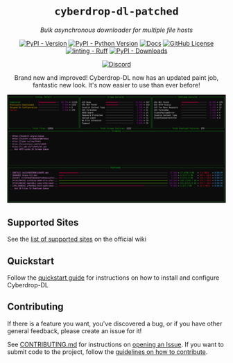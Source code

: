 <div align="center">

# `cyberdrop-dl-patched`
*Bulk asynchronous downloader for multiple file hosts*

[![PyPI - Version](https://img.shields.io/pypi/v/cyberdrop-dl-patched)](https://pypi.org/project/cyberdrop-dl-patched/)
[![PyPI - Python Version](https://img.shields.io/pypi/pyversions/cyberdrop-dl-patched)](https://pypi.org/project/cyberdrop-dl-patched/)
[![Docs](https://img.shields.io/badge/docs-wiki-blue?link=https%3A%2F%2Fscript-ware.gitbook.io%2Fcyberdrop-dl)](https://script-ware.gitbook.io/cyberdrop-dl)
[![GitHub License](https://img.shields.io/github/license/jbsparrow/CyberDropDownloader)](https://github.com/jbsparrow/CyberDropDownloader/blob/master/LICENSE)
[![linting - Ruff](https://img.shields.io/endpoint?url=https://raw.githubusercontent.com/astral-sh/ruff/main/assets/badge/v2.json)](https://github.com/jbsparrow/CyberDropDownloader/actions/workflows/ruff.yaml)
[![PyPI - Downloads](https://img.shields.io/pypi/dm/cyberdrop-dl-patched)](https://pypistats.org/packages/cyberdrop-dl-patched)

[![Discord](https://discordapp.com/api/guilds/1070206871564197908/widget.png?style=banner2)](https://discord.com/invite/P5nsbKErwy)


Brand new and improved! Cyberdrop-DL now has an updated paint job, fantastic new look. It's now easier to use than ever before!

![Cyberdrop-DL TUI Preview](https://raw.githubusercontent.com/jbsparrow/CyberDropDownloader/refs/heads/master/docs/assets/cyberdrop-dl_tui_preview.png)

</div>

## Supported Sites

See the [list of supported sites](https://script-ware.gitbook.io/cyberdrop-dl/reference/supported-websites) on the official wiki


## Quickstart

Follow the [quickstart guide](https://script-ware.gitbook.io/cyberdrop-dl/quick-start) for instructions on how to install and configure Cyberdrop-DL


## Contributing
If there is a feature you want, you've discovered a bug, or if you have other general feedback, please create an issue for it!

See [CONTRIBUTING.md](https://github.com/jbsparrow/CyberDropDownloader/blob/master/CONTRIBUTING.md) for instructions on [opening an Issue](https://github.com/jbsparrow/CyberDropDownloader/blob/master/CONTRIBUTING.md#submitting-an-issue). If you want to submit code to the project, follow the [guidelines on how to contribute](https://github.com/jbsparrow/CyberDropDownloader/blob/master/CONTRIBUTING.md#submitting-a-pull-request-pr).
